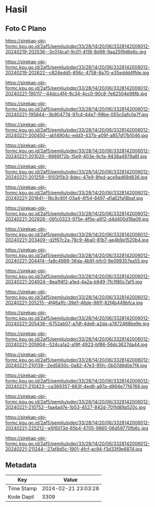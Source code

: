 # Hasil

## Foto C Plano

https://sirekap-obj-formc.kpu.go.id/2af5/pemilu/pdpr/33/28/14/20/06/3328142006012-20240219-202536--3c014ca1-9c01-4118-8d98-9aa25f9d6e6c.jpg

https://sirekap-obj-formc.kpu.go.id/2af5/pemilu/pdpr/33/28/14/20/06/3328142006012-20240219-202622--c824edd5-856c-4758-8a70-e35eddd4ffde.jpg

https://sirekap-obj-formc.kpu.go.id/2af5/pemilu/pdpr/33/28/14/20/06/3328142006012-20240221-195117--44dcc4f4-9c34-4cc0-90c8-7e62504e98fb.jpg

https://sirekap-obj-formc.kpu.go.id/2af5/pemilu/pdpr/33/28/14/20/06/3328142006012-20240221-195844--3b904774-97c4-44e7-99be-055c0afc0e7f.jpg

https://sirekap-obj-formc.kpu.go.id/2af5/pemilu/pdpr/33/28/14/20/06/3328142006012-20240221-200450--ab14904c-edd3-437b-a09f-a857d17b1046.jpg

https://sirekap-obj-formc.kpu.go.id/2af5/pemilu/pdpr/33/28/14/20/06/3328142006012-20240221-201020--8989f72b-15e9-403e-9cfa-9438a4979a8f.jpg

https://sirekap-obj-formc.kpu.go.id/2af5/pemilu/pdpr/33/28/14/20/06/3328142006012-20240221-201259--9103f5b3-8dec-47e9-8fed-ace9ad69d836.jpg

https://sirekap-obj-formc.kpu.go.id/2af5/pemilu/pdpr/33/28/14/20/06/3328142006012-20240221-201941--18c9c90f-03a4-4f54-8497-d1a62fa18baf.jpg

https://sirekap-obj-formc.kpu.go.id/2af5/pemilu/pdpr/33/28/14/20/06/3328142006012-20240221-202926--091c0323-975e-4f5e-a912-d4d400d18a09.jpg

https://sirekap-obj-formc.kpu.go.id/2af5/pemilu/pdpr/33/28/14/20/06/3328142006012-20240221-203409--d2f67c2a-78c9-4ba0-81b7-ae4b9e1520b4.jpg

https://sirekap-obj-formc.kpu.go.id/2af5/pemilu/pdpr/33/28/14/20/06/3328142006012-20240221-204414--fa8c4989-36da-4b91-bfc0-9e099357ea55.jpg

https://sirekap-obj-formc.kpu.go.id/2af5/pemilu/pdpr/33/28/14/20/06/3328142006012-20240221-204924--8ea1f4f2-a1ed-4a2a-b949-7fc1f80c7af5.jpg

https://sirekap-obj-formc.kpu.go.id/2af5/pemilu/pdpr/33/28/14/20/06/3328142006012-20240221-205215--4f46a1fc-39d1-46de-981f-82f4b449bfca.jpg

https://sirekap-obj-formc.kpu.go.id/2af5/pemilu/pdpr/33/28/14/20/06/3328142006012-20240221-205436--6752ab07-a7df-4de6-a2da-a7872468be9e.jpg

https://sirekap-obj-formc.kpu.go.id/2af5/pemilu/pdpr/33/28/14/20/06/3328142006012-20240221-205904--524ca1a2-a19f-4923-bf86-56dc3627da44.jpg

https://sirekap-obj-formc.kpu.go.id/2af5/pemilu/pdpr/33/28/14/20/06/3328142006012-20240221-210139--2ed5830c-0a82-47e3-95fc-0b07d9d0e7f4.jpg

https://sirekap-obj-formc.kpu.go.id/2af5/pemilu/pdpr/33/28/14/20/06/3328142006012-20240221-210423--ca369357-663f-4ed8-a97a-d964e77f4766.jpg

https://sirekap-obj-formc.kpu.go.id/2af5/pemilu/pdpr/33/28/14/20/06/3328142006012-20240221-210752--faa4ad7e-1b53-4527-842d-701fd89a520c.jpg

https://sirekap-obj-formc.kpu.go.id/2af5/pemilu/pdpr/33/28/14/20/06/3328142006012-20240221-225212--e5f6013d-65b4-4705-9865-06d59770fb6c.jpg

https://sirekap-obj-formc.kpu.go.id/2af5/pemilu/pdpr/33/28/14/20/06/3328142006012-20240221-211244--27af8d5c-1901-4fcf-ac94-f3d33f9e6874.jpg


## Metadata

| Key        | Value               |
| ---------- | ------------------- |
| Time Stamp | 2024-02-21 23:03:28 |
| Kode Dapil | 3309                |



